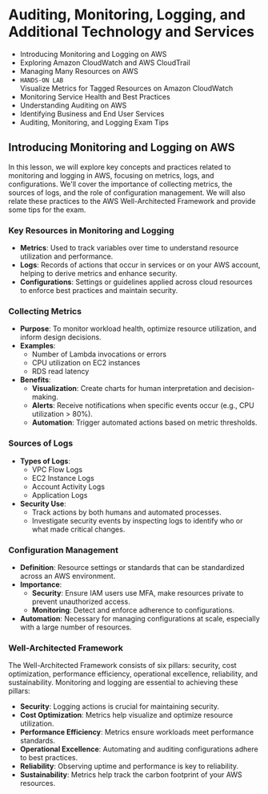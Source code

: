 # Auditing, Monitoring, Logging, and Additional Technology and Services
- Introducing Monitoring and Logging on AWS
- Exploring Amazon CloudWatch and AWS CloudTrail
- Managing Many Resources on AWS
- `HANDS-ON LAB`<br>Visualize Metrics for Tagged Resources on Amazon CloudWatch
- Monitoring Service Health and Best Practices
- Understanding Auditing on AWS
- Identifying Business and End User Services
- Auditing, Monitoring, and Logging Exam Tips



## Introducing Monitoring and Logging on AWS

In this lesson, we will explore key concepts and practices related to monitoring and logging in AWS, focusing on metrics, logs, and configurations. We'll cover the importance of collecting metrics, the sources of logs, and the role of configuration management. We will also relate these practices to the AWS Well-Architected Framework and provide some tips for the exam.

### Key Resources in Monitoring and Logging
- **Metrics**: Used to track variables over time to understand resource utilization and performance.
- **Logs**: Records of actions that occur in services or on your AWS account, helping to derive metrics and enhance security.
- **Configurations**: Settings or guidelines applied across cloud resources to enforce best practices and maintain security.

### Collecting Metrics
- **Purpose**: To monitor workload health, optimize resource utilization, and inform design decisions.
- **Examples**:
  - Number of Lambda invocations or errors
  - CPU utilization on EC2 instances
  - RDS read latency
- **Benefits**:
  - **Visualization**: Create charts for human interpretation and decision-making.
  - **Alerts**: Receive notifications when specific events occur (e.g., CPU utilization > 80%).
  - **Automation**: Trigger automated actions based on metric thresholds.

### Sources of Logs
- **Types of Logs**:
  - VPC Flow Logs
  - EC2 Instance Logs
  - Account Activity Logs
  - Application Logs
- **Security Use**:
  - Track actions by both humans and automated processes.
  - Investigate security events by inspecting logs to identify who or what made critical changes.

### Configuration Management
- **Definition**: Resource settings or standards that can be standardized across an AWS environment.
- **Importance**:
  - **Security**: Ensure IAM users use MFA, make resources private to prevent unauthorized access.
  - **Monitoring**: Detect and enforce adherence to configurations.
- **Automation**: Necessary for managing configurations at scale, especially with a large number of resources.

### Well-Architected Framework
The Well-Architected Framework consists of six pillars: security, cost optimization, performance efficiency, operational excellence, reliability, and sustainability. Monitoring and logging are essential to achieving these pillars:
- **Security**: Logging actions is crucial for maintaining security.
- **Cost Optimization**: Metrics help visualize and optimize resource utilization.
- **Performance Efficiency**: Metrics ensure workloads meet performance standards.
- **Operational Excellence**: Automating and auditing configurations adhere to best practices.
- **Reliability**: Observing uptime and performance is key to reliability.
- **Sustainability**: Metrics help track the carbon footprint of your AWS resources.

